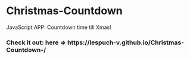 # Christmas-Countdown
JavaScript APP: Countdown time till Xmas! 
<h3>Check it out: here => https://lespuch-v.github.io/Christmas-Countdown-/</h3>
